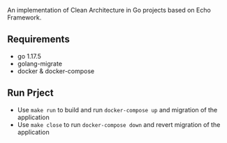 An implementation of Clean Architecture in Go projects based on Echo Framework.

## Requirements
- go 1.17.5
- golang-migrate
- docker & docker-compose

## Run Prject
- Use ```make run``` to build and run ```docker-compose up``` and migration of the application
- Use ```make close``` to run ```docker-compose down``` and revert migration of the application
